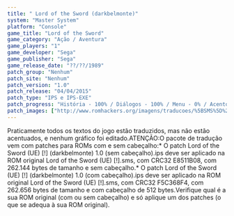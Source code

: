 ```yaml
---
title: " Lord of the Sword (darkbelmonte)"
system: "Master System"
platform: "Console"
game_title: "Lord of the Sword"
game_category: "Ação / Aventura"
game_players: "1"
game_developer: "Sega"
game_publisher: "Sega"
game_release_date: "??/??/1989"
patch_group: "Nenhum"
patch_site: "Nenhum"
patch_version: "1.0"
patch_release: "04/04/2015"
patch_type: "IPS e IPS-EXE"
patch_progress: "História - 100% / Diálogos - 100% / Menu - 0% / Acentos - 0% / Outros - 0%"
patch_images: ["http://www.romhackers.org/imagens/traducoes/%5BSMS%5D%20Lord%20of%20the%20Sword%20%20-%20darkbelmonte%20-%201.png","http://www.romhackers.org/imagens/traducoes/%5BSMS%5D%20Lord%20of%20the%20Sword%20%20-%20darkbelmonte%20-%202.png","http://www.romhackers.org/imagens/traducoes/%5BSMS%5D%20Lord%20of%20the%20Sword%20%20-%20darkbelmonte%20-%203.png"]
---
```

Praticamente todos os textos do jogo estão traduzidos, mas não estão acentuados, e nenhum gráfico foi editado.ATENÇÃO:O pacote de tradução vem com patches para ROMs com e sem cabeçalho:* O patch Lord of the Sword (UE) [!] (darkbelmonte) 1.0 (sem cabeçalho).ips deve ser aplicado na ROM original Lord of the Sword (UE) [!].sms, com CRC32 E8511B08, com 262.144 bytes de tamanho e sem cabeçalho.* O patch Lord of the Sword (UE) [!] (darkbelmonte) 1.0 (com cabeçalho).ips deve ser aplicado na ROM original Lord of the Sword (UE) [!].sms, com CRC32 F5C368F4, com 262.656 bytes de tamanho e com cabeçalho de 512 bytes.Verifique qual é a sua ROM original (com ou sem cabeçalho) e só aplique um dos patches (o que se adequa à sua ROM original).